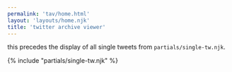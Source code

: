 ```yaml
---
permalink: 'tav/home.html'
layout: 'layouts/home.njk'
title: 'twitter archive viewer'
---
```

this precedes the display of all single tweets from `partials/single-tw.njk`.

{% include "partials/single-tw.njk" %}

